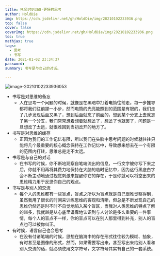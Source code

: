 ```yaml
---
title: 吼呆时刻368-更好的思考
author: HoldDie
img: https://cdn.jsdelivr.net/gh/HoldDie/img/20210102233936.png
top: false
cover: false
coverImg: https://cdn.jsdelivr.net/gh/HoldDie/img/20210102233936.png
toc: true
mathjax: true
tags:
  - 思考
  - 书写
date: 2021-01-02 23:34:37
password:
summary: 书写是与自己的对话。

---
```


![image-20210102233936053](https://cdn.jsdelivr.net/gh/HoldDie/img/20210102233936.png)

- 书写是对思维的备忘
  - 人在思考一个问题的时候，就像是在黑暗中打着电筒往前走，每一步推导都将我们往前挪一小步，然而电筒的光亮能照到的范围是有限的，我们走了几步发现后面又黑了，想到后面就忘了前面的，想到某个分支上去就忘了另一个分支，我们常常想着想着就想岔了，想岔了也就罢了，问题是一旦想岔了太远，就很难回到当初岔开的地方了。
- 书写是对思维的缓存
  - 正因为我们的工作记忆有限，所以我们在头脑中思考问题的时候就往往只能将几个最重要的核心概念保持在工作记忆中，导致想来想去在一个有限的范围内打转，思维总是走不太远。
- 书写是与自己的对话
  - 在书写的时候，你不断地观察自笔端流出的信息，一行文字被你写下来之后，你就不用再将其费力地保持在大脑的临时记忆中，因为这行黑底白字会不断主动地通过视觉刺激来提醒你它的存在，于是你就可以将空出来的思维精力用于反思你自己的观点。
- 书写是与别人的交流
  - 每个人的思维都有一些盲点，盲点之所以为盲点就是自己很难觉察得到，虽然我用了很长的时间来训练思维的客观和清晰，但总是不断发现自己的思维仍然还是时不时不自觉地陷入某个盲区，当我对人类思维的特点了解的越多，我就越是从心底里谦卑地认识到与人讨论是多么重要的一件事情，每个人的盲点不一样，你的盲点可以在别人那里得到补充，别人的盲点也可以被你纠正。
- 有时候，语言自己也会思考
  - 在没有付诸笔端的时候，思想在脑海中的存在形式往往较为模糊、抽象，有时甚至是图像的形式，然而，如果需要写出来，甚至写出来给别人看和别人交流的话，就必须使用文字符号，文字符号其实有自己的一套系统。